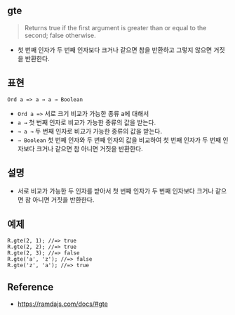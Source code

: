 ## gte
> Returns true if the first argument is greater than or equal to the second; false otherwise.
- 첫 번째 인자가 두 번째 인자보다 크거나 같으면 참을 반환하고 그렇지 않으면 거짓을 반환한다.

## 표현
```
Ord a => a → a → Boolean
```
- `Ord a =>` 서로 크기 비교가 가능한 종류 a에 대해서
- `a →` 첫 번째 인자로 비교가 가능한 종류의 값을 받는다.
- `→ a →` 두 번째 인자로 비교가 가능한 종류의 값을 받는다.
- `→ Boolean` 첫 번째 인자와 두 번째 인자의 값을 비교하여 첫 번째 인자가 두 번째 인자보다 크거나 같으면 참 아니면 거짓을 반환한다.

## 설명
- 서로 비교가 가능한 두 인자를 받아서 첫 번째 인자가 두 번째 인자보다 크거나 같으면 참 아니면 거짓을 반환한다.

## 예제
```
R.gte(2, 1); //=> true
R.gte(2, 2); //=> true
R.gte(2, 3); //=> false
R.gte('a', 'z'); //=> false
R.gte('z', 'a'); //=> true
```

## Reference
- https://ramdajs.com/docs/#gte
